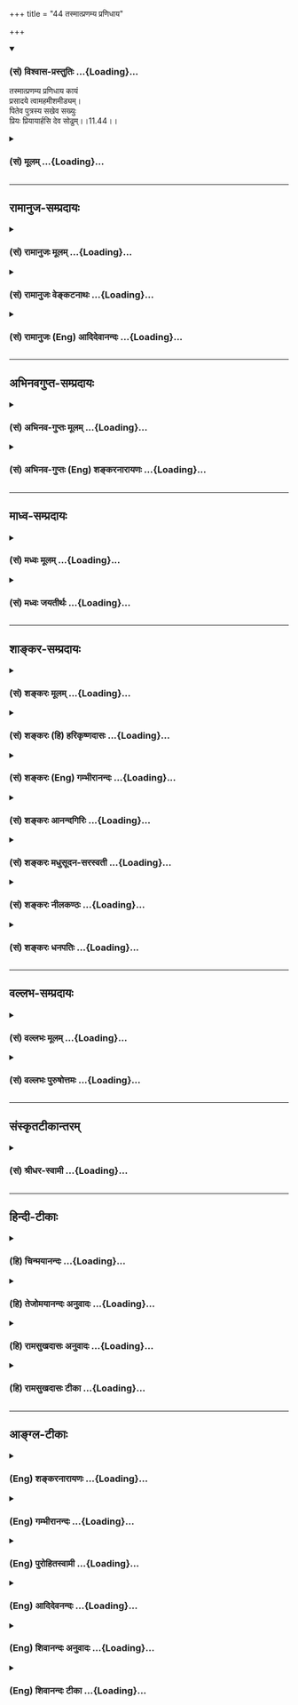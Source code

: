 +++
title = "44 तस्मात्प्रणम्य प्रणिधाय"

+++
<div class="js_include" newlevelforh1="3" title="(सं) विश्वास-प्रस्तुतिः" unfilled url="/purANam/mahAbhAratam/06-bhIShma-parva/02-bhagavad-gItA-parva/saMskRtam/vishvAsa-prastutiH/11_vishva-rUpa-darshana/44_tasmAtpraNamya_pr.md">
<details open><summary><h3>(सं) विश्वास-प्रस्तुतिः ...{Loading}...</h3></summary>

तस्मात्प्रणम्य प्रणिधाय कायं  
प्रसादये त्वामहमीशमीड्यम्।  
पितेव पुत्रस्य सखेव सख्युः  
प्रियः प्रियायार्हसि देव सोढुम्।।11.44।।
</details>
</div>
<div class="js_include collapsed" newlevelforh1="3" title="(सं) मूलम्" unfilled url="/purANam/mahAbhAratam/06-bhIShma-parva/02-bhagavad-gItA-parva/saMskRtam/mUlam/11_vishva-rUpa-darshana/44_tasmAtpraNamya_pr.md">
<details><summary><h3>(सं) मूलम् ...{Loading}...</h3></summary>

तस्मात्प्रणम्य प्रणिधाय कायं  
प्रसादये त्वामहमीशमीड्यम्।  
पितेव पुत्रस्य सखेव सख्युः  
प्रियः प्रियायार्हसि देव सोढुम्।।11.44।।
</details>
</div>


_________________
## रामानुज-सम्प्रदायः
<div class="js_include collapsed" newlevelforh1="3" title="(सं) रामानुजः मूलम्" unfilled url="/purANam/mahAbhAratam/06-bhIShma-parva/02-bhagavad-gItA-parva/saMskRtam/rAmAnujaH/mUlam/11_vishva-rUpa-darshana/44_tasmAtpraNamya_pr.md">
<details><summary><h3>(सं) रामानुजः मूलम् ...{Loading}...</h3></summary>

।।11.44।।**तस्मात् त्वाम् ईशम् ईड्यम् प्रणम्य प्रणिधाय** च **कायं
प्रसादये।** यथा कृतापराधस्य अपि **पुत्रस्य** यथा च **सख्युः**
प्रणामपूर्वकम् प्रार्थितः **पिता सखा** वा प्रसीदति; तथा त्वं परमकारुणिकः
प्रियः प्रियाय मे सर्वं सोढुम् अर्हसि।

</details>
</div>
<div class="js_include collapsed" newlevelforh1="3" title="(सं) रामानुजः वेङ्कटनाथः" unfilled url="/purANam/mahAbhAratam/06-bhIShma-parva/02-bhagavad-gItA-parva/saMskRtam/rAmAnujaH/venkaTanAthaH/11_vishva-rUpa-darshana/44_tasmAtpraNamya_pr.md">
<details><summary><h3>(सं) रामानुजः वेङ्कटनाथः ...{Loading}...</h3></summary>

  
  
।।11.44।। तस्मात् इति
पूर्वश्लोकोक्तनिरुपाधिकपितृत्वपूज्यतमत्वगुरुत्वादिकं हेतुत्वेन
परामृशतीत्यभिप्रायेणाहयस्मात्त्वं सर्वस्य पितेत्यादिना। प्रणम्य इति
प्रपदनमुच्यते पूर्वोक्तपितृत्वादिपरामर्शिनातस्मात् इत्यनेनअहम् इत्यनेन
चानुकूल्यसङ्कल्पाद्यङ्गानि सूचितानि। प्रणिधाय कायम् इत्यनेन यद्धि मनसा
ध्यायति \[यजुः6।9।7\] इत्युक्तरीत्या करणपूर्तिः सूचिता। प्रणम्य प्रसादये
प्रसादार्थं प्रणमामीत्यर्थः। प्रसादये; सोढुम् इत्याभ्यामर्थसिद्धं वदन्
दृष्टान्तदार्ष्टान्तिकयोः साधर्म्यमुपपादयतियथा कृतापराधस्यापीत्यादिना।  
  

</details>
</div>
<div class="js_include collapsed" newlevelforh1="3" title="(सं) रामानुजः (Eng) आदिदेवानन्दः" unfilled url="/purANam/mahAbhAratam/06-bhIShma-parva/02-bhagavad-gItA-parva/saMskRtam/rAmAnujaH/english/AdidevAnandaH/11_vishva-rUpa-darshana/44_tasmAtpraNamya_pr.md">
<details><summary><h3>(सं) रामानुजः (Eng) आदिदेवानन्दः ...{Loading}...</h3></summary>

11.44 Therefore, bowing down and prostrating, I implore You, O adorable
Lord, for Your mercy. Just as, when entreated with salutation, a father
will show mercy to his son, or a friend to a friend, even if he has been
at fault, even so it is meet that You, most compassionate and dear to
me, should bear with me, who is dear to You in all respects.

</details>
</div>


_________________
## अभिनवगुप्त-सम्प्रदायः
<div class="js_include collapsed" newlevelforh1="3" title="(सं) अभिनव-गुप्तः मूलम्" unfilled url="/purANam/mahAbhAratam/06-bhIShma-parva/02-bhagavad-gItA-parva/saMskRtam/abhinava-guptaH/mUlam/11_vishva-rUpa-darshana/44_tasmAtpraNamya_pr.md">
<details><summary><h3>(सं) अभिनव-गुप्तः मूलम् ...{Loading}...</h3></summary>

।।11.44।। No commentary.  
  

</details>
</div>
<div class="js_include collapsed" newlevelforh1="3" title="(सं) अभिनव-गुप्तः (Eng) शङ्करनारायणः" unfilled url="/purANam/mahAbhAratam/06-bhIShma-parva/02-bhagavad-gItA-parva/saMskRtam/abhinava-guptaH/english/shankaranArAyaNaH/11_vishva-rUpa-darshana/44_tasmAtpraNamya_pr.md">
<details><summary><h3>(सं) अभिनव-गुप्तः (Eng) शङ्करनारायणः ...{Loading}...</h3></summary>

11.44 Sri Abhinavagupta did not comment upon this sloka.

</details>
</div>


_________________
## माध्व-सम्प्रदायः
<div class="js_include collapsed" newlevelforh1="3" title="(सं) मध्वः मूलम्" unfilled url="/purANam/mahAbhAratam/06-bhIShma-parva/02-bhagavad-gItA-parva/saMskRtam/madhvaH/mUlam/11_vishva-rUpa-darshana/44_tasmAtpraNamya_pr.md">
<details><summary><h3>(सं) मध्वः मूलम् ...{Loading}...</h3></summary>

।।11.44।। Sri Madhvacharya did not comment on this sloka.,

</details>
</div>
<div class="js_include collapsed" newlevelforh1="3" title="(सं) मध्वः जयतीर्थः" unfilled url="/purANam/mahAbhAratam/06-bhIShma-parva/02-bhagavad-gItA-parva/saMskRtam/madhvaH/jayatIrthaH/11_vishva-rUpa-darshana/44_tasmAtpraNamya_pr.md">
<details><summary><h3>(सं) मध्वः जयतीर्थः ...{Loading}...</h3></summary>

।।11.44।। Sri Jayatirtha did not comment on this sloka.  
  

</details>
</div>


_________________
## शाङ्कर-सम्प्रदायः
<div class="js_include collapsed" newlevelforh1="3" title="(सं) शङ्करः मूलम्" unfilled url="/purANam/mahAbhAratam/06-bhIShma-parva/02-bhagavad-gItA-parva/saMskRtam/shankaraH/mUlam/11_vishva-rUpa-darshana/44_tasmAtpraNamya_pr.md">
<details><summary><h3>(सं) शङ्करः मूलम् ...{Loading}...</h3></summary>

।।11.44।। --,**तस्मात् प्रणम्य** नमस्कृत्य; **प्रणिधाय** प्रकर्षेण नीचैः
धृत्वा **कायं** शरीरम्; **प्रसादये** प्रसादं कारये **त्वाम् अहम् ईशम्**
ईशितारम्; **ईड्यं** स्तुत्यम्। त्वं पुनः **पुत्रस्य** अपराधं **पिता**
यथा क्षमते; सर्वं **सखा इव सख्युः** अपराधम्; यथा वा **प्रियः प्रियायाः**
अपराधं क्षमते; एवम् **अर्हसि** हे **देव सोढुं** प्रसहितुम् क्षन्तुम्
इत्यर्थः।।

</details>
</div>
<div class="js_include collapsed" newlevelforh1="3" title="(सं) शङ्करः (हि) हरिकृष्णदासः" unfilled url="/purANam/mahAbhAratam/06-bhIShma-parva/02-bhagavad-gItA-parva/saMskRtam/shankaraH/hindI/harikRShNadAsaH/11_vishva-rUpa-darshana/44_tasmAtpraNamya_pr.md">
<details><summary><h3>(सं) शङ्करः (हि) हरिकृष्णदासः ...{Loading}...</h3></summary>

।।11.44।। जब कि यह बात है --, इसीलिये मैं अपने शरीरको भली प्रकार नीचा
करके अर्थात् आपके चरणोंमें रखकर प्रणाम करके स्तुति करनेयोग्य शासनकर्ता
आप ईश्वरको प्रसन्न करता हूँ। अर्थात् आपसे अनुग्रह कराता हूँ। जैसे
पुत्रका समस्त अपराध पिता क्षमा करता है तथा जैसे मित्रका अपराध मित्र अथवा
प्रियाका अपराध प्रिय ( पति ) क्षमा करता है -- सहन करता है; वैसे ही हे
देव आपको भी ( मेरे समस्त अपराधोंको सर्वथा ) सहन करना अर्थात् क्षमा करना
उचित है।

</details>
</div>
<div class="js_include collapsed" newlevelforh1="3" title="(सं) शङ्करः (Eng) गम्भीरानन्दः" unfilled url="/purANam/mahAbhAratam/06-bhIShma-parva/02-bhagavad-gItA-parva/saMskRtam/shankaraH/english/gambhIrAnandaH/11_vishva-rUpa-darshana/44_tasmAtpraNamya_pr.md">
<details><summary><h3>(सं) शङ्करः (Eng) गम्भीरानन्दः ...{Loading}...</h3></summary>

11.44 Tasmat, therefore; pranamya, by bowing down; and pranidhaya kayam,
prostrating, laying, the body completely down; prasadaye, I seek to
propitiate; tvam, You; who are isam, God, the Lord; and are idyam,
adorable. Deva, O God; You are Your part, arhasi, should; sodhum, bear
with, i.e. forgive (my faults); iva, as would; a pita, father; forgive
all the faults putrasya, of a son; and as a sakha, friend; the fautls
sakhyuh, of a friend; or as a priyah, lover; forgives the faults
priyayah, of a beloved.

</details>
</div>
<div class="js_include collapsed" newlevelforh1="3" title="(सं) शङ्करः आनन्दगिरिः" unfilled url="/purANam/mahAbhAratam/06-bhIShma-parva/02-bhagavad-gItA-parva/saMskRtam/shankaraH/AnandagiriH/11_vishva-rUpa-darshana/44_tasmAtpraNamya_pr.md">
<details><summary><h3>(सं) शङ्करः आनन्दगिरिः ...{Loading}...</h3></summary>

।।11.44।। निरतिशयप्रभावं हेतूकृत्याप्रतिमेत्यादिना प्रसादये प्रणामपूर्वकं
त्वामित्याह -- **यत इति।** प्रसादनानन्तरं भगवता कर्तव्यं प्रार्थयते --
**त्वं पुनरिति।** प्रिय इव प्रियाया इतीवकारोऽनुषज्यते। प्रियायार्हसीति
छान्दसः सन्धिः। क्षन्तुं मदपराधजातमिति शेषः।

</details>
</div>
<div class="js_include collapsed" newlevelforh1="3" title="(सं) शङ्करः मधुसूदन-सरस्वती" unfilled url="/purANam/mahAbhAratam/06-bhIShma-parva/02-bhagavad-gItA-parva/saMskRtam/shankaraH/madhusUdana-sarasvatI/11_vishva-rUpa-darshana/44_tasmAtpraNamya_pr.md">
<details><summary><h3>(सं) शङ्करः मधुसूदन-सरस्वती ...{Loading}...</h3></summary>

।।11.44।। तस्मादिति। यस्मादेवं तस्मात्प्रणम्य नमस्कृत्य त्वां प्रणिधाय
प्रकर्षेण नोचैर्धृत्वा कायं। दण्डवद्भूमौ पतित्वेति यावत्। प्रसादये
त्वामीशमीड्यं सर्वस्तुत्यमहमपराधी। अतो हे देव; पितेव पुत्रस्यापराधं सखेव
सख्युरपराधं प्रियः पतिरिव प्रियायाः पतिव्रताया अपराधं ममापराधं त्वं
सोढुं क्षन्तुमर्हसि। अनन्यशरणत्वान्मम प्रियायार्हसीत्यत्रेवशब्दलोपः
सन्धिश्च छान्दसः।

</details>
</div>
<div class="js_include collapsed" newlevelforh1="3" title="(सं) शङ्करः नीलकण्ठः" unfilled url="/purANam/mahAbhAratam/06-bhIShma-parva/02-bhagavad-gItA-parva/saMskRtam/shankaraH/nIlakaNThaH/11_vishva-rUpa-darshana/44_tasmAtpraNamya_pr.md">
<details><summary><h3>(सं) शङ्करः नीलकण्ठः ...{Loading}...</h3></summary>

।।11.44।। एतदेवाह -- **तस्मादिति।** यस्मात्त्वं पिता गुरुश्च तस्मात्कायं
शरीरं प्रणिधाय भूमौ कृत्वा दण्डवत्प्रणम्य त्वां प्रसादये। ईड्यं
स्तुत्यम्। स्पष्टमन्यत्।

</details>
</div>
<div class="js_include collapsed" newlevelforh1="3" title="(सं) शङ्करः धनपतिः" unfilled url="/purANam/mahAbhAratam/06-bhIShma-parva/02-bhagavad-gItA-parva/saMskRtam/shankaraH/dhanapatiH/11_vishva-rUpa-darshana/44_tasmAtpraNamya_pr.md">
<details><summary><h3>(सं) शङ्करः धनपतिः ...{Loading}...</h3></summary>

।।11.44।। यस्मादेवं तस्मात्कायं शरीरं प्रणिधाय प्रकर्षेण नीचैः कृत्वा
दण्डबद्भूमौ पातयित्वा प्रणभ्य त्वामहं प्रसादये। प्रसादं कारये।
इदमत्यावश्यकमित्यत्रान्मदपि हेतुद्वयमाह। ईशं ईशितारं सर्वनियतन्तारमीड्यं
स्तोतुं योग्यं त्वं च पिता यता पुत्रस्यापराधं क्षमते यथाच सख्युः सखा
यथाच प्रियायाः भार्यायाः प्रियः भर्तेति तद्वित्क्षन्तुं योग्येसि
जगज्जनक्तवात् पितृत्वम्। सयुजौ सखायाविति मन्त्रवर्षात्सखित्वं
निखिलप्रपञ्चपोषकत्वात् भर्तृत्वं च तवास्तीति
पित्रादिवन्मुख्यपित्रादिस्त्वं अवश्यं सोढुमर्हसीति
सूचयन्द्रष्टान्तत्रयोपादानाम्। प्रियायार्हसीति संधिरार्षः। किंच
नरनाट्यात्मकक्रीडाविधानार्थं मम बद्य्धावर्णं त्वयैव कृतमिति
ध्वनयन्संबोधयति -- हे देवेति।

</details>
</div>


_________________
## वल्लभ-सम्प्रदायः
<div class="js_include collapsed" newlevelforh1="3" title="(सं) वल्लभः मूलम्" unfilled url="/purANam/mahAbhAratam/06-bhIShma-parva/02-bhagavad-gItA-parva/saMskRtam/vallabhaH/mUlam/11_vishva-rUpa-darshana/44_tasmAtpraNamya_pr.md">
<details><summary><h3>(सं) वल्लभः मूलम् ...{Loading}...</h3></summary>

।।11.44।। यस्मादेवं; तस्मादिति। त्वामीशं सर्वेषां राजानं नियन्तारं
रजोभावमाश्रितं भक्तवात्सल्येन सारथ्ये कर्मणि स्थितं प्रणम्य प्रसादये।
त्वं च पितेव पुत्रस्य; सखेव सख्युः; प्रिय इव प्रियाय सर्वं सोढुमर्हसि।

</details>
</div>
<div class="js_include collapsed" newlevelforh1="3" title="(सं) वल्लभः पुरुषोत्तमः" unfilled url="/purANam/mahAbhAratam/06-bhIShma-parva/02-bhagavad-gItA-parva/saMskRtam/vallabhaH/puruShottamaH/11_vishva-rUpa-darshana/44_tasmAtpraNamya_pr.md">
<details><summary><h3>(सं) वल्लभः पुरुषोत्तमः ...{Loading}...</h3></summary>

  
  
।।11.44।। यतः सर्वेषां पिता गुरुः पूज्यश्च त्वमेवाऽतो ममापि सर्वं
त्वमेवेति मदपराधं क्षन्तुमर्हसीति विज्ञापयति -- तस्मादिति।
तस्मात्कारणात् अहं त्वां ईशं प्रभुं ईड्यं स्तुत्यं कायं प्रणिधाय दण्डवत्
पतित्वा प्रणम्य नत्वा प्रसादये प्रसादयामि। हे देव जगत्पूज्य त्वं
पूर्वोक्तान् ममापराधान् सोढुम् अर्हसि। क इव पुत्रस्य पितेव
सख्युर्मित्रस्य सखा इव; प्रियायाः प्रीतियोग्यायाः स्त्रियाः प्रिय इव।  
  

</details>
</div>


_________________
## संस्कृतटीकान्तरम्
<div class="js_include collapsed" newlevelforh1="3" title="(सं) श्रीधर-स्वामी" unfilled url="/purANam/mahAbhAratam/06-bhIShma-parva/02-bhagavad-gItA-parva/saMskRtam/shrIdhara-svAmI/11_vishva-rUpa-darshana/44_tasmAtpraNamya_pr.md">
<details><summary><h3>(सं) श्रीधर-स्वामी ...{Loading}...</h3></summary>

।।11.44।। यस्मादेवं **-- तस्मादिति।** तस्मात्त्वामीशं जगतः स्वामिनमीड्यं
स्तुत्यं प्रसादये प्रसादयामि। कथम्। कायं प्रणिधाय दण्डवन्निपात्य प्रणम्य
प्रकर्षेण नत्वा। अतस्त्वं ममापराधं सोढुं क्षन्तुमर्हसि। कस्य क इव।
पुत्रस्यापराधं कृपया पिता यथा सहते; सख्युर्मित्रस्यापराधं सखा
निरुपाधिबन्धुर्यथा; प्रियश्च प्रियाया अपराधं तत्प्रियार्थं यथा तद्वत्।

</details>
</div>


_________________
## हिन्दी-टीकाः
<div class="js_include collapsed" newlevelforh1="3" title="(हि) चिन्मयानन्दः" unfilled url="/purANam/mahAbhAratam/06-bhIShma-parva/02-bhagavad-gItA-parva/hindI/chinmayAnandaH/11_vishva-rUpa-darshana/44_tasmAtpraNamya_pr.md">
<details><summary><h3>(हि) चिन्मयानन्दः ...{Loading}...</h3></summary>

।।11.44।। अर्जुन स्वयं को सर्वशक्तिमान भगवान् के समक्ष पाकर अपने में
वाक्कौशल और तर्क करने की सूक्ष्म क्षमता को व्यक्त हुआ पाता है। यद्यपि
हिन्दुओं में पूजनीय व्यक्ति का चरणस्पर्श करके अभिवादन किया जाता है; जो
कि शारीरिक कर्म है किन्तु उसका जो वास्तविक अभिप्राय है उसे हृदय के
आन्तरिक भाव के रूप में प्राप्त करना होता है। अहंकार के समर्पण के द्वारा
आध्यात्मिक उन्नति को प्राप्त करना ही वास्तविक प्रणाम या साष्टांग
प्रणिपात है। अनात्म जड़ उपाधियों के साथ तादात्म्य से उत्पन्न अहंकार और
तत्केन्द्रित मिथ्या कल्पनाओं के कारण अपने ही हृदयस्थ आत्मा का हमें
साक्षात् अनुभव नहीं हो पाता है। जिस मात्रा में ये मिथ्या धारणाएं नष्ट हो
जाती हैं; उस्ाी मात्रा में निश्चित ही; हम आत्मा के शान्त सौन्दर्य का
अनुभव कर सकते हैं जो हमारा शुद्ध स्वरूप ही है। वास्तव में देखा जाये; तो
अहंकार के इस समर्पण में हम अपनी अशुद्ध पाशविक वासनाओं की उस गठरी को ही
अर्पित कर रहे होते हैं; जो हमारी मूढ़ता और कामुकता के कारण दुर्गन्धित
होती हैअत स्वाभाविक है कि; जब कोई भक्त; भक्ति और प्रपत्ति की भावना से
भगवान् के चरणों के समीप पहुँचता है; तो अपनी अशुद्धियों के लिए क्षमा
याचना करता है। यहाँ अर्जुन भगवान् से अनुरोध करता है कि वे उसके किए
अपराधों को ऐसे ही सहन करे; जैसे पिता पुत्र के; मित्र अपने मित्र के;
प्रिय अपने प्रिया के अपराधों को सहन करता है। इन तीन उदाहरणों में वे सब
घृष्टतापूर्ण अपराध सम्मिलित हो जाते हैं; जो एक मनुष्य अज्ञानवश अपने
प्रभु भगवान् के प्रति कर सकता है। अर्जुन भगवान् से सामान्य रूप धारण करने
तथा इस सर्वातीत; सार्वभौमिक भयंकर रूप का त्याग करने के लिए प्रार्थना
करता है

</details>
</div>
<div class="js_include collapsed" newlevelforh1="3" title="(हि) तेजोमयानन्दः अनुवादः" unfilled url="/purANam/mahAbhAratam/06-bhIShma-parva/02-bhagavad-gItA-parva/hindI/tejomayAnandaH/anuvAdaH/11_vishva-rUpa-darshana/44_tasmAtpraNamya_pr.md">
<details><summary><h3>(हि) तेजोमयानन्दः अनुवादः ...{Loading}...</h3></summary>

।।11.44।। इसलिये हे भगवन्! मैं शरीर के द्वारा साष्टांग प्रणिपात करके
स्तुति के योग्य आप ईश्वर को प्रसन्न होने के लिये प्रार्थना करता हूँ। हे
देव! जैसे पिता पुत्र के, मित्र अपने मित्र के और प्रिय अपनी प्रिया
के(अपराध को क्षमा करता है), वैसे ही आप भी मेरे अपराधों को क्षमा कीजिये।।

</details>
</div>
<div class="js_include collapsed" newlevelforh1="3" title="(हि) रामसुखदासः अनुवादः" unfilled url="/purANam/mahAbhAratam/06-bhIShma-parva/02-bhagavad-gItA-parva/hindI/rAmasukhadAsaH/anuvAdaH/11_vishva-rUpa-darshana/44_tasmAtpraNamya_pr.md">
<details><summary><h3>(हि) रामसुखदासः अनुवादः ...{Loading}...</h3></summary>

।।11.44।। इसलिये शरीरसे लम्बा पड़कर स्तुति करनेयोग्य आप ईश्वरको मैं
प्रणाम करके प्रसन्न करना चाहता हूँ। जैसे पिता पुत्रके, मित्र मित्रके और
पति पत्नीके अपमानको सह लेता है, ऐसे ही हे देव ! आप मेरे द्वारा किया गया
अपमान सहनेमें समर्थ हैं।

</details>
</div>
<div class="js_include collapsed" newlevelforh1="3" title="(हि) रामसुखदासः टीका" unfilled url="/purANam/mahAbhAratam/06-bhIShma-parva/02-bhagavad-gItA-parva/hindI/rAmasukhadAsaH/TIkA/11_vishva-rUpa-darshana/44_tasmAtpraNamya_pr.md">
<details><summary><h3>(हि) रामसुखदासः टीका ...{Loading}...</h3></summary>

।।11.44।।***व्याख्या--*'तस्मात्प्रणम्य प्रणिधाय कायं प्रसादये
त्वामहमीषमीड्यम्'--**आप अनन्त ब्रह्माण्डोंके ईश्वर हैं। इसलिये सबके
द्वारा स्तुति करनेयोग्य आप ही हैं। आपके गुण, प्रभाव, महत्त्व आदि अनन्त
हैं; अतः ऋषि, महर्षि, देवता, महापुरुष आपकी नित्य-निरन्तर स्तुति करते
रहें, तो भी पार नहीं पा सकते। ऐसे स्तुति करनेयोग्य आपकी मैं क्या स्तुति
कर सकता हूँ; मेरेमें आपकी स्तुति करनेका बल नहीं है, सामर्थ्य नहीं है।
इसलिये मैं तो केवल आपके चरणोंमें लम्बा पड़कर दण्डवत् प्रणाम ही कर सकता
हूँ और इसीसे आपको प्रसन्न करना चाहता हूँ।  
  
**'पितेव पुत्रस्य सखेव सख्युः प्रियः प्रियायार्हसि देव सोढुम्'--**
किसीका अपमान होता है तो उसमें मुख्य तीन कारण होते हैं -- (1)
प्रमाद-(असावधानी-) से, (2) हँसी, दिल्लगी, विनोदमें खयाल न रहनेसे और (3)
अपनेपनकी घनिष्ठता होनेपर अपने साथ रहनेवालेका महत्त्व न जाननेसे। जैसे,
गोदीमें बैठा हुआ छोटा बच्चा अज्ञानवश पिताकी दाढ़ी-मूँछ खींचता है, मुँहपर
थप्पड़ लगाता है, कभी कहीं लात मार देता है तो बच्चेकी ऐसी चेष्टा देखकर
पिता राजी ही होते हैं. प्रसन्न ही होते हैं। वे अपनेमें यह भाव लाते ही
नहीं कि पुत्र मेरा अपमान कर रहा है। मित्र मित्रके साथ चलते-फिरते,
उठते-बैठते आदि समय चाहे जैसा व्यवहार करता है, चाहे जैसा बोल देता है,
जैसे -- तुम ब़ड़े सत्य बोलते हो जी तुम तो बड़े सत्यप्रतिज्ञ हो अब तो तुम
बड़े आदमी हो गये हो तुम तो खूब अभिमान करने लग गये हो आज मानो तुम राजा ही
बन गये हो आदि, पर उसका मित्र उसकी इन बातोंका खयाल नहीं करता। वह तो यही
समझता है कि हम बराबरीके मित्र हैं, ऐसी हँसी-दिल्लगी तो होती ही रहती है।
पत्नीके द्वारा आपसके प्रेमके कारण उठने-बैठने, बातचीत करने आदिमें पतिकी
जो कुछ अवहेलना होती है, उसे पति सह लेता है। जैसे, पति नीचे बैठा है तो,वह
ऊँचे आसनपर बैठ जाती है, कभी किसी बातको लेकर अवहेलना भी कर देती है, पर
पति उसे स्वाभाविक ही सह लेता है। अर्जुन कहते हैं कि जैसे पिता पुत्रके,
मित्र मित्रके और पति पत्नीके अपमानको सह लेता है अर्थात् क्षमा कर देता
है, ऐसे ही हे भगवन् आप मेरे अपमानको सहनेमें समर्थ हैं अर्थात् इसके लिये
मैं आपसे क्षमा माँगता हूँ।

</details>
</div>


_________________
## आङ्ग्ल-टीकाः
<div class="js_include collapsed" newlevelforh1="3" title="(Eng) शङ्करनारायणः" unfilled url="/purANam/mahAbhAratam/06-bhIShma-parva/02-bhagavad-gItA-parva/english/shankaranArAyaNaH/11_vishva-rUpa-darshana/44_tasmAtpraNamya_pr.md">
<details><summary><h3>(Eng) शङ्करनारायणः ...{Loading}...</h3></summary>

11.44. Hence, paying homage, and prostrating may body, I solicit grace
of You, the Lord praisworthy. O God ! Be pleased to bear with me, just
as a beloved father with his beloved son and just as a dear friend with
his dear friend.

</details>
</div>
<div class="js_include collapsed" newlevelforh1="3" title="(Eng) गम्भीरानन्दः" unfilled url="/purANam/mahAbhAratam/06-bhIShma-parva/02-bhagavad-gItA-parva/english/gambhIrAnandaH/11_vishva-rUpa-darshana/44_tasmAtpraNamya_pr.md">
<details><summary><h3>(Eng) गम्भीरानन्दः ...{Loading}...</h3></summary>

11.44 Therefore, by bowing down and prostrating the body, I seek to
propitate You who are God and are adorable. O Lord, You should \[The
elision of a (in arhasi of priyayarhasi) is a metrical licence.\]
forgive (my faults) as would a father (the faults) of a son, as a
friend, of a friend, and as a lover of a beloved.

</details>
</div>
<div class="js_include collapsed" newlevelforh1="3" title="(Eng) पुरोहितस्वामी" unfilled url="/purANam/mahAbhAratam/06-bhIShma-parva/02-bhagavad-gItA-parva/english/purohitasvAmI/11_vishva-rUpa-darshana/44_tasmAtpraNamya_pr.md">
<details><summary><h3>(Eng) पुरोहितस्वामी ...{Loading}...</h3></summary>

11.44 Therefore I prostrate myself before Thee, O Lord! Most Adorable! I
salute Thee, I ask Thy blessing. Only Thou canst be trusted to bear with
me, as father to son, as friend to friend, as lover to his beloved.

</details>
</div>
<div class="js_include collapsed" newlevelforh1="3" title="(Eng) आदिदेवनन्दः" unfilled url="/purANam/mahAbhAratam/06-bhIShma-parva/02-bhagavad-gItA-parva/english/AdidevanandaH/11_vishva-rUpa-darshana/44_tasmAtpraNamya_pr.md">
<details><summary><h3>(Eng) आदिदेवनन्दः ...{Loading}...</h3></summary>

11.44 Therefore, bowing down, prostrating the body. I implore Your
mercy, O adorable Lord. As a father hears with his son or a friend with
his friend, it is meet, O Lord, that You, who are dear to me, should
bear with me who am dear to You.

</details>
</div>
<div class="js_include collapsed" newlevelforh1="3" title="(Eng) शिवानन्दः अनुवादः" unfilled url="/purANam/mahAbhAratam/06-bhIShma-parva/02-bhagavad-gItA-parva/english/shivAnandaH/anuvAdaH/11_vishva-rUpa-darshana/44_tasmAtpraNamya_pr.md">
<details><summary><h3>(Eng) शिवानन्दः अनुवादः ...{Loading}...</h3></summary>

11.44 Therefore, bowing down, prostrating my body, I crave Thy
forgiveness, O adorable Lord. As a father forgives his son, a friend his
(dear) friend, a lover his beloved, even so shouldst Thou forgive me, O
God.

</details>
</div>
<div class="js_include collapsed" newlevelforh1="3" title="(Eng) शिवानन्दः टीका" unfilled url="/purANam/mahAbhAratam/06-bhIShma-parva/02-bhagavad-gItA-parva/english/shivAnandaH/TIkA/11_vishva-rUpa-darshana/44_tasmAtpraNamya_pr.md">
<details><summary><h3>(Eng) शिवानन्दः टीका ...{Loading}...</h3></summary>

11.44 तस्मात् therefore; प्रणम्य saluting; प्रणिधाय having bent; कायम्
body; प्रसादये crave forgiveness; त्वाम् Thee; अहम् I; ईशम् the Lord;
ईड्यम् adorable; पिता father; प्रियः beloved; प्रियायाः to the beloved;
अर्हसि (Thou) shouldst; देव O God; सोढुम् to bear.Commentary O Lord;
take me to Thy bosom as a mother does her child. Forgive me for all tht
I have hitherto spoken or done. Forgive my faults. Please overlook my
past mistakes. I have done this through ignorance. Now I have come to
Thee in submission. I beg Your pardon now.

</details>
</div>
